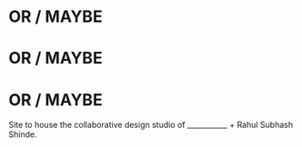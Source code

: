 # OR / MAYBE
# OR / MAYBE
# OR / MAYBE

Site to house the collaborative design studio of ___________ + Rahul Subhash Shinde.
